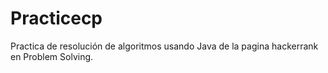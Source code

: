 # Practicecp
Practica de resolución de algoritmos usando Java de la pagina hackerrank en Problem Solving. 

